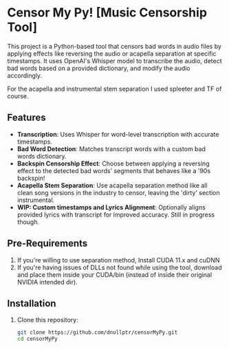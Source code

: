 # Censor My Py! [Music Censorship Tool]

This project is a Python-based tool that censors bad words in audio files by applying effects like reversing the audio or acapella separation at specific timestamps. It uses OpenAI's Whisper model to transcribe the audio, detect bad words based on a provided dictionary, and modify the audio accordingly.

For the acapella and instrumental stem separation I used spleeter and TF of course.

## Features
- **Transcription**: Uses Whisper for word-level transcription with accurate timestamps.
- **Bad Word Detection**: Matches transcript words with a custom bad words dictionary.
- **Backspin Censorship Effect**: Choose between applying a reversing effect to the detected bad words' segments that behaves like a '90s backspin!
- **Acapella Stem Separation**: Use acapella separation method like all clean song versions in the industry to censor, leaving the 'dirty' section instrumental.
- **WIP: Custom timestamps and Lyrics Alignment**: Optionally aligns provided lyrics with transcript for improved accuracy. Still in progress though.


## Pre-Requirements

   1. If you're willing to use separation method, Install CUDA 11.x and cuDNN
   2. If you're having issues of DLLs not found while using the tool, download and place them inside your CUDA/bin (instead of inside their original NVIDIA intended dir).
  

## Installation
1. Clone this repository:
   ```bash
   git clone https://github.com/dnullptr/censorMyPy.git
   cd censorMyPy
